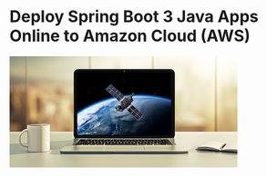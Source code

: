 # Deploy Spring Boot 3 Java Apps Online to Amazon Cloud (AWS)

[<img src="images/deploy-spring-spring-boot-3-to-aws-small.png">](http://www.luv2code.com/deploy-spring-boot-3-github)

